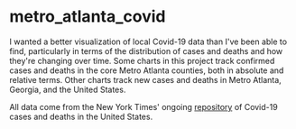 # metro_atlanta_covid

I wanted a better visualization of local Covid-19 data than I've been able to 
find, particularly in terms of the distribution of cases and deaths
and how they're changing over time. Some charts in this project track confirmed 
cases and deaths in the core Metro Atlanta counties, both in absolute and 
relative terms. Other charts track new cases and deaths in Metro Atlanta, 
Georgia, and the United States.

All data come from the New York Times' ongoing [repository](https://github.com/nytimes/covid-19-data) of Covid-19 cases and
deaths in the United States.
